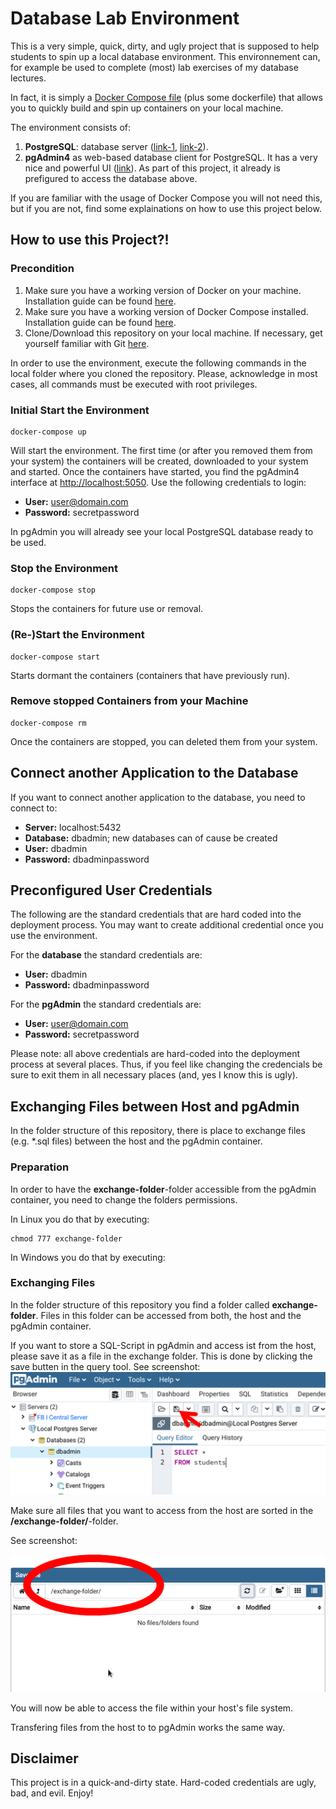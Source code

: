 # Database Lab Environment

This is a very simple, quick, dirty, and ugly project that is supposed to help students to spin up a local database environment. This environnement can, for example be used to complete (most) lab exercises of my database lectures.

In fact, it is simply a [Docker Compose file](https://docs.docker.com/compose/) (plus some dockerfile) that allows you to quickly build and spin up containers on your local machine.  

The environment consists of:
1. **PostgreSQL**: database server ([link-1](https://en.wikipedia.org/wiki/PostgreSQL), [link-2](https://www.postgresql.org/)).
2. **pgAdmin4** as web-based database client for PostgreSQL. It has a very nice and powerful UI ([link](https://www.pgadmin.org/)). As part of this project, it already is prefigured to access the database above. 

If you are familiar with the usage of Docker Compose you will not need this, but if you are not, find some explainations on how to use this project below. 
 

## How to use this Project?!
### Precondition
1. Make sure you have a working version of Docker on your machine. Installation guide can be found [here](https://docs.docker.com/install/).
2. Make sure you have a working version of Docker Compose installed. Installation guide can be found [here](https://docs.docker.com/compose/install/).
3. Clone/Download this repository on your local machine. If necessary, get yourself familiar with Git [here](https://git-scm.com/).

In order to use the environment, execute the following commands in the local folder where you cloned the repository. Please, acknowledge in most cases, all commands must be executed with root privileges. 

### Initial Start the Environment
````
docker-compose up
````
Will start the environment. The first time (or after you removed them from your system) the containers will be created, downloaded to your system and started. 
Once the containers have started, you find the pgAdmin4 interface at [http://localhost:5050](http://localhost:5050). Use the following credentials to login:
- **User:** user@domain.com
- **Password:** secretpassword

In pgAdmin you will already see your local PostgreSQL database ready to be used. 


### Stop the Environment
````
docker-compose stop
````
Stops the containers for future use or removal.


### (Re-)Start the Environment
````
docker-compose start
````
Starts dormant the containers (containers that have previously run).

### Remove stopped Containers from your Machine
````
docker-compose rm
````
Once the containers are stopped, you can deleted them from your system. 


## Connect another Application to the Database
If you want to connect another application to the database, you need to connect to:
- **Server:** localhost:5432
- **Database:** dbadmin; new databases can of cause be created
- **User:** dbadmin
- **Password:** dbadminpassword

## Preconfigured User Credentials

The following are the standard credentials that are hard coded into the deployment process. You may want to create additional credential once you use the environment.

For the **database** the standard credentials are: 
- **User:** dbadmin
- **Password:** dbadminpassword

For the **pgAdmin** the standard credentials are: 
- **User:** user@domain.com
- **Password:** secretpassword

Please note: all above credentials are hard-coded into the deployment process at several places. Thus, if you feel like changing the credencials be sure to exit them in all necessary places (and, yes I know this is ugly).

## Exchanging Files between Host and pgAdmin

In the folder structure of this repository, there is place to exchange files (e.g. *.sql files) between the host and the pgAdmin container. 

### Preparation 

In order to have the **exchange-folder**-folder accessible from the pgAdmin container, you need to change the folders permissions.

In Linux you do that by executing:
````
chmod 777 exchange-folder
````

In Windows you do that by executing:

### Exchanging Files

In the folder structure of this repository you find a folder called **exchange-folder**.
Files in this folder can be accessed from both, the host and the pgAdmin container.

If you want to store a SQL-Script in pgAdmin and access ist from the host, please save it as a file in the exchange folder. 
This is done by clicking the save butten in the query tool. See screenshot:
![Query Tool - Save Button](doc/query-tool.png)

Make sure all files that you want to access from the host are sorted in the **/exchange-folder/**-folder. 

See screenshot: 

![Query Tool - Save as Dialog](doc/save-as.png)

You will now be able to access the file within your host's file system. 


Transfering files from the host to to pgAdmin works the same way. 

## Disclaimer
This project is in a quick-and-dirty state. Hard-coded credentials are ugly, bad, and evil. Enjoy!
